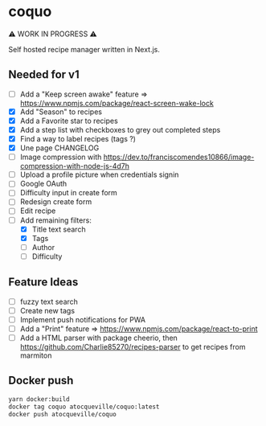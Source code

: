 # coquo

⚠️ WORK IN PROGRESS ⚠️

Self hosted recipe manager written in Next.js.

## Needed for v1

- [ ] Add a "Keep screen awake" feature => https://www.npmjs.com/package/react-screen-wake-lock
- [x] Add "Season" to recipes
- [x] Add a Favorite star to recipes
- [x] Add a step list with checkboxes to grey out completed steps
- [x] Find a way to label recipes (tags ?)
- [x] Une page CHANGELOG
- [ ] Image compression with https://dev.to/franciscomendes10866/image-compression-with-node-js-4d7h
- [ ] Upload a profile picture when credentials signin
- [ ] Google OAuth
- [ ] Difficulty input in create form
- [ ] Redesign create form
- [ ] Edit recipe
- [ ] Add remaining filters:
  - [x] Title text search
  - [x] Tags
  - [ ] Author
  - [ ] Difficulty

## Feature Ideas
- [ ] fuzzy text search
- [ ] Create new tags
- [ ] Implement push notifications for PWA
- [ ] Add a "Print" feature => https://www.npmjs.com/package/react-to-print
- [ ] Add a HTML parser with package cheerio, then https://github.com/Charlie85270/recipes-parser to get recipes from marmiton

## Docker push

```bash
yarn docker:build
docker tag coquo atocqueville/coquo:latest
docker push atocqueville/coquo
```
